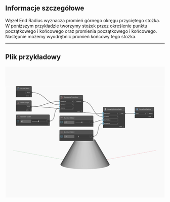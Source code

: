 ## Informacje szczegółowe
Węzeł End Radius wyznacza promień górnego okręgu przyciętego stożka. W poniższym przykładzie tworzymy stożek przez określenie punktu początkowego i końcowego oraz promienia początkowego i końcowego. Następnie możemy wyodrębnić promień końcowy tego stożka.
___
## Plik przykładowy

![EndRadius](./Autodesk.DesignScript.Geometry.Cone.EndRadius_img.jpg)


